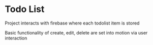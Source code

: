 # Todo List

Project interacts with firebase where each todolist item is stored

Basic functionality of create, edit, delete are set into motion via user interaction
